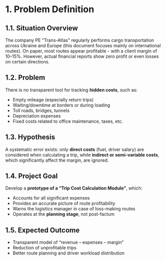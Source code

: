 # 1. Problem Definition

## 1.1. Situation Overview

The company PE "Trans-Atlas" regularly performs cargo transportation across Ukraine and Europe (this document focuses mainly on international routes). On paper, most routes appear profitable - with a client margin of 10–15%. However, actual financial reports show zero profit or even losses on certain directions.

## 1.2. Problem

There is no transparent tool for tracking **hidden costs**, such as:
- Empty mileage (especially return trips)
- Waiting/downtime at borders or during loading
- Toll roads, bridges, tunnels
- Depreciation expenses
- Fixed costs related to office maintenance, taxes, etc.

## 1.3. Hypothesis

A systematic error exists: only **direct costs** (fuel, driver salary) are considered when calculating a trip, while **indirect or semi-variable costs**, which significantly affect the margin, are ignored.

## 1.4. Project Goal

Develop a **prototype of a “Trip Cost Calculation Module”**, which:
- Accounts for all significant expenses
- Provides an accurate picture of route profitability
- Warns the logistics manager in case of loss-making routes
- Operates at the **planning stage**, not post-factum

## 1.5. Expected Outcome

- Transparent model of “revenue – expenses – margin”
- Reduction of unprofitable trips
- Better route planning and driver workload distribution
